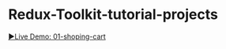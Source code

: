 # Redux-Toolkit-tutorial-projects



[▶️Live Demo: 01-shoping-cart](https://asad-redux-toolkit-shoping-cart.netlify.app/)<br/>
